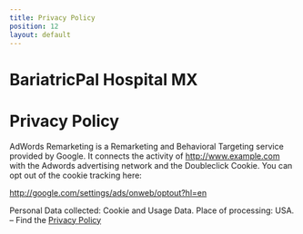 ```yaml
---
title: Privacy Policy
position: 12
layout: default
---
```


<div class='wrap'>
  <div class='section u-py6'>
    <div class='section-row'>
      <div class='section-chunk u-size5of13 u-px4 u-mAuto u-sm-size10of12 u-sm-alignCenter u-sm-clear'>
        <h1 class='u-mt1'>
          <strong>
            BariatricPal Hospital MX
          </strong>
        </h1>
        <h1 class='u-textPrimary'>
          Privacy Policy
        </h1>
      </div>
      <div class='section-chunk u-size8of13 u-px4 u-sm-sizeFull u-sm-mt3'>
        <div class='article'>
          <p>AdWords Remarketing is a Remarketing and Behavioral Targeting service provided by Google. It connects the activity of <a href='http://www.example.com/' target='_blank'>http://www.example.com</a> with the Adwords advertising network and the Doubleclick Cookie. You can opt out of the cookie tracking here:
          </p>
          <p>
            <a href="http://google.com/settings/ads/onweb/optout?hl=en" target="_blank">
              http://google.com/settings/ads/onweb/optout?hl=en
            </a>
          </p>
          <p>
            Personal Data collected: Cookie and Usage Data. Place of processing: USA. – Find the <a href="https://www.google.com/intl/en/policies/privacy/" target='_blank'>Privacy Policy</a>
          </p>
        </div>
      </div>
    </div>
  </div>
</div>
